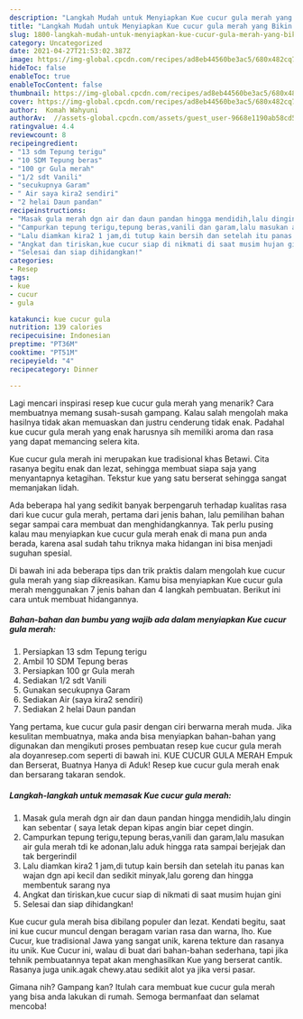```yaml
---
description: "Langkah Mudah untuk Menyiapkan Kue cucur gula merah yang Bikin Ngiler"
title: "Langkah Mudah untuk Menyiapkan Kue cucur gula merah yang Bikin Ngiler"
slug: 1800-langkah-mudah-untuk-menyiapkan-kue-cucur-gula-merah-yang-bikin-ngiler
category: Uncategorized
date: 2021-04-27T21:53:02.387Z
image: https://img-global.cpcdn.com/recipes/ad8eb44560be3ac5/680x482cq70/kue-cucur-gula-merah-foto-resep-utama.jpg
hideToc: false
enableToc: true
enableTocContent: false
thumbnail: https://img-global.cpcdn.com/recipes/ad8eb44560be3ac5/680x482cq70/kue-cucur-gula-merah-foto-resep-utama.jpg
cover: https://img-global.cpcdn.com/recipes/ad8eb44560be3ac5/680x482cq70/kue-cucur-gula-merah-foto-resep-utama.jpg
author:  Komah Wahyuni
authorAv:  //assets-global.cpcdn.com/assets/guest_user-9668e1190ab58cd58d666d5934e79c79da2e02f4421a6ed9abc4b163da97d6e7.png
ratingvalue: 4.4
reviewcount: 8
recipeingredient:
- "13 sdm Tepung terigu"
- "10 SDM Tepung beras"
- "100 gr Gula merah"
- "1/2 sdt Vanili"
- "secukupnya Garam"
- " Air saya kira2 sendiri"
- "2 helai Daun pandan"
recipeinstructions:
- "Masak gula merah dgn air dan daun pandan hingga mendidih,lalu dingin kan sebentar ( saya letak depan kipas angin biar cepet dingin."
- "Campurkan tepung terigu,tepung beras,vanili dan garam,lalu masukan air gula merah tdi ke adonan,lalu aduk hingga rata sampai berjejak dan tak bergerindil"
- "Lalu diamkan kira2 1 jam,di tutup kain bersih dan setelah itu panas kan wajan dgn api kecil dan sedikit minyak,lalu goreng dan hingga membentuk sarang nya"
- "Angkat dan tiriskan,kue cucur siap di nikmati di saat musim hujan gini"
- "Selesai dan siap dihidangkan!"
categories:
- Resep
tags:
- kue
- cucur
- gula

katakunci: kue cucur gula 
nutrition: 139 calories
recipecuisine: Indonesian
preptime: "PT36M"
cooktime: "PT51M"
recipeyield: "4"
recipecategory: Dinner

---
```



Lagi mencari inspirasi resep kue cucur gula merah yang menarik? Cara membuatnya memang susah-susah gampang. Kalau salah mengolah maka hasilnya tidak akan memuaskan dan justru cenderung tidak enak. Padahal kue cucur gula merah yang enak harusnya sih memiliki aroma dan rasa yang dapat memancing selera kita.


Kue cucur gula merah ini merupakan kue tradisional khas Betawi. Cita rasanya begitu enak dan lezat, sehingga membuat siapa saja yang menyantapnya ketagihan. Tekstur kue yang satu berserat sehingga sangat memanjakan lidah.

Ada beberapa hal yang sedikit banyak berpengaruh terhadap kualitas rasa dari kue cucur gula merah, pertama dari jenis bahan, lalu pemilihan bahan segar sampai cara membuat dan menghidangkannya. Tak perlu pusing kalau mau menyiapkan kue cucur gula merah enak di mana pun anda berada, karena asal sudah tahu triknya maka hidangan ini bisa menjadi suguhan spesial.


Di bawah ini ada beberapa tips dan trik praktis dalam mengolah kue cucur gula merah yang siap dikreasikan. Kamu bisa menyiapkan Kue cucur gula merah menggunakan 7 jenis bahan dan 4 langkah pembuatan. Berikut ini cara untuk membuat hidangannya.

<!--inarticleads1-->

##### Bahan-bahan dan bumbu yang wajib ada dalam menyiapkan Kue cucur gula merah:

1. Persiapkan 13 sdm Tepung terigu
1. Ambil 10 SDM Tepung beras
1. Persiapkan 100 gr Gula merah
1. Sediakan 1/2 sdt Vanili
1. Gunakan secukupnya Garam
1. Sediakan  Air (saya kira2 sendiri)
1. Sediakan 2 helai Daun pandan


Yang pertama, kue cucur gula pasir dengan ciri berwarna merah muda. Jika kesulitan membuatnya, maka anda bisa menyiapkan bahan-bahan yang digunakan dan mengikuti proses pembuatan resep kue cucur gula merah ala doyanresep.com seperti di bawah ini. KUE CUCUR GULA MERAH Empuk dan Berserat, Buatnya Hanya di Aduk! Resep kue cucur gula merah enak dan bersarang takaran sendok. 

<!--inarticleads2-->

##### Langkah-langkah untuk memasak Kue cucur gula merah:

1. Masak gula merah dgn air dan daun pandan hingga mendidih,lalu dingin kan sebentar ( saya letak depan kipas angin biar cepet dingin.
1. Campurkan tepung terigu,tepung beras,vanili dan garam,lalu masukan air gula merah tdi ke adonan,lalu aduk hingga rata sampai berjejak dan tak bergerindil
1. Lalu diamkan kira2 1 jam,di tutup kain bersih dan setelah itu panas kan wajan dgn api kecil dan sedikit minyak,lalu goreng dan hingga membentuk sarang nya
1. Angkat dan tiriskan,kue cucur siap di nikmati di saat musim hujan gini
1. Selesai dan siap dihidangkan!

Kue cucur gula merah bisa dibilang populer dan lezat. Kendati begitu, saat ini kue cucur muncul dengan beragam varian rasa dan warna, lho. Kue Cucur, kue tradisional Jawa yang sangat unik, karena tekture dan rasanya itu unik. Kue Cucur ini, walau di buat dari bahan-bahan sederhana, tapi jika tehnik pembuatannya tepat akan menghasilkan Kue yang berserat cantik. Rasanya juga unik.agak chewy.atau sedikit alot ya jika versi pasar. 

Gimana nih? Gampang kan? Itulah cara membuat kue cucur gula merah yang bisa anda lakukan di rumah. Semoga bermanfaat dan selamat mencoba!
